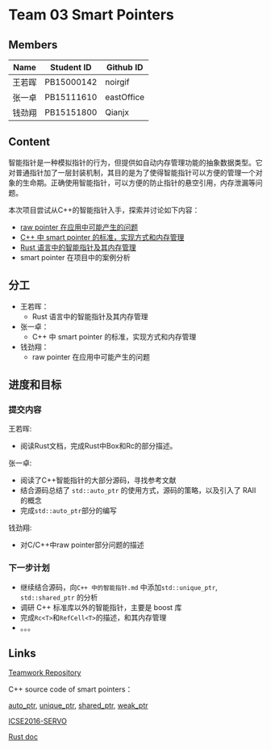 # Team 03 Smart Pointers

## Members

| Name | Student ID | Github ID  |
| ---- | ---------- | ---------- |
| 王若晖  | PB15000142 | noirgif    |
| 张一卓  | PB15111610 | eastOffice |
| 钱劲翔  | PB15151800 | Qianjx     |

## Content

智能指针是一种模拟指针的行为，但提供如自动内存管理功能的抽象数据类型。它对普通指针加了一层封装机制，其目的是为了使得智能指针可以方便的管理一个对象的生命期。正确使用智能指针，可以方便的防止指针的悬空引用，内存泄漏等问题。

本次项目尝试从C++的智能指针入手，探索并讨论如下内容：

* [raw pointer 在应用中可能产生的问题](https://github.com/noirgif/ustc-compiler-pointer/blob/master/cpp-raw-pointer-problem.md)
* [C++ 中 smart pointer 的标准，实现方式和内存管理](https://github.com/noirgif/ustc-compiler-pointer/blob/master/cpp-smart-pointer.md)
* [Rust 语言中的智能指针及其内存管理](https://github.com/noirgif/ustc-compiler-pointer/blob/master/rust-smart-pointer.md)
* smart pointer 在项目中的案例分析

## 分工

* 王若晖： 
	* Rust 语言中的智能指针及其内存管理
* 张一卓： 
	* C++ 中 smart pointer 的标准，实现方式和内存管理
* 钱劲翔： 
	* raw pointer 在应用中可能产生的问题

## 进度和目标

### 提交内容

王若晖:

* 阅读Rust文档，完成Rust中Box和Rc的部分描述。

张一卓:

* 阅读了C++智能指针的大部分源码，寻找参考文献
* 结合源码总结了 `std::auto_ptr` 的使用方式，源码的策略，以及引入了 RAII 的概念
* 完成`std::auto_ptr`部分的编写

钱劲翔:

* 对C/C++中raw pointer部分问题的描述

### 下一步计划

* 继续结合源码，向`C++ 中的智能指针.md` 中添加`std::unique_ptr`, `std::shared_ptr` 的分析
* 调研 C++ 标准库以外的智能指针，主要是 boost 库
* 完成`Rc<T>`和`RefCell<T>`的描述，和其内存管理
* 。。。

## Links

[Teamwork Repository](https://github.com/noirgif/ustc-compiler-pointer)

C++ source code of smart pointers：

[auto_ptr](https://github.com/noirgif/ustc-compiler-pointer/blob/master/References/source_auto_ptr.cpp), [unique_ptr](https://github.com/noirgif/ustc-compiler-pointer/blob/master/References/source_unique_ptr.cpp), [shared_ptr](https://github.com/noirgif/ustc-compiler-pointer/blob/master/References/source_shared_ptr.cpp), [weak_ptr](https://github.com/noirgif/ustc-compiler-pointer/blob/master/References/source_weak_ptr.cpp)

[ICSE2016-SERVO](https://github.com/noirgif/ustc-compiler-pointer/blob/master/References/icse16-servo-preprint.pdf)

[Rust doc](https://doc.rust-lang.org/book/second-edition/)
